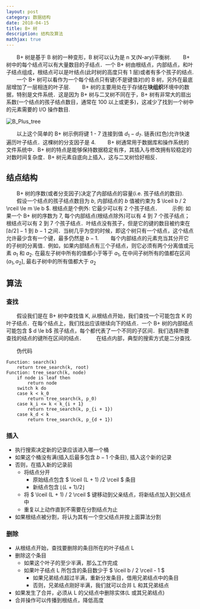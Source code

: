 ```yaml
---
layout: post
category: 数据结构
date: 2018-04-15
title: B+ 树
description: 结构及算法
mathjax: true
---
```


　　B+ 树是基于 B 树的一种变形，B 树可以认为是 n 叉(N-ary)平衡树.
　　B+ 树中的每个结点可以有大量数目的子结点．一个 B+ 树由根结点，内部结点，和叶子结点组成，根结点可以是叶结点(此时树的高度只有 1 层)或者有多个孩子的结点.
　　一个 B+ 树可以看作为一个每个结点只有键(不是键值对)的 B 树，另外在最底层增加了一层相连的叶子层.
　　B+ 树的主要用处在于存储在**块组织**环境中的数据，特别是文件系统．这是因为 B+ 树与二叉树不同在于，B+ 树有非常大的扇出系数(一个结点的孩子结点数目，通常在 100 以上或更多)，这减少了找到一个树中的元素需要的 I/O 操作数目.

![B_Plus_tree](/downloads/Bplustree.png)

　　以上这个简单的 B+ 树示例将键 1 - 7 连接到值 $d_1 - d_7$. 链表(红色)允许快速遍历叶子结点．这棵树的分支因子是 4.
　　B+ 树通常用于数据库和操作系统的文件系统中．B+ 树的特点是能够保持数据稳定有序，其插入与修改拥有较稳定的对数时间复杂度．B+ 树元素自底向上插入，这与二叉树恰好相反．

## 结点结构

　　B+ 树的序数(或者分支因子)决定了内部结点的容量(i.e. 孩子结点的数目).
　　假设一个结点的孩子结点数目为 $b$, 内部结点的 $b$ 值被约束为 $ \lceil b / 2 \rceil \le m \le b $. 根结点是个例外: 它最少可以有 2 个孩子结点．
　　示例: 如果一个 B+ 树的序数为 7, 每个内部结点(根结点除外)可以有 4 到 7 个孩子结点；根结点可以有 2 到 7 个孩子结点．叶结点没有孩子，但是它的键的数目被约束在 $\lceil b / 2 \rceil - 1$ 到 $b - 1$ 之间．当树几乎为空的时候，即这个树只有一个结点，这个结点允许最少含有一个键，最多仍然是 $b - 1$.
　　每个内部结点的元素充当其分开它的子树的分离值．例如，如果内部结点有三个子结点，则它必须有两个分离值或元素 $a_1$ 和 $a_2$. 在最左子树中所有的值都小于等于 $a_1$, 在中间子树所有的值都在区间 $(a_1, a_2]$, 最右子树中的所有值都大于 $a_2$

## 算法

### 查找

　　假设我们是在 B+ 树中查找值 K, 从根结点开始，我们查找一个可能包含 K 的叶子结点．在每个结点上，我们找出应该继续向下的结点．一个 B+ 树的内部结点可能包含 $ d \le b$ 孩子结点，每个都代表了一个不同的子区间．我们选择所要查找的结点的键所在区间的结点．
　　在结点内部，典型的搜索方式是二分查找.

　　伪代码

```plain
Function: search(k)
    return tree_search(k, root)
Function: tree_search(k, node)
    if node is leaf then
        return node
    switch k do
    case k < k_0
        return tree_search(k, p_0)
    case k_i <= k < k_{i + 1}
        return tree_search(k, p_{i + 1})
    case k_d < k
        return tree_search(k, p_{d + 1})
```

### 插入

- 执行搜索决定新的记录应该进入哪一个桶
- 如果这个桶没有满(插入后最多包含 $b - 1$ 个条目), 插入这个新的记录
- 否则，在插入新的记录前
    - 将结点分开
        - 原始结点包含 $ \lceil (L + 1) /2 \rceil $ 条目
        - 新结点包含 $\lfloor (L + 1) / 2 \rfloor$
    - 将 $ \lceil (L + 1) / 2 \rceil $ 键移动到父亲结点，将新结点加入到父结点中
    - 重复以上动作直到不需要在分割结点为止
- 如果根结点被分割，将认为其有一个空父结点并按上面算法分割

### 删除

- 从根结点开始，查找要删除的条目所在的叶子结点 L
- 删除这个条目
    - 如果这个叶子的至少半满，那么工作完成
    - 如果叶子结点 L 所包含的条目数少于 $ \lceil b / 2 \rceil - 1 $
        - 如果兄弟结点超过半满，重新分发条目，借用兄弟结点中的条目
        - 否则，兄弟结点刚好半满，我们就可以合并 L 和其兄弟结点
- 如果发生了合并，必须从 L 的父结点中删除实体(L 或其兄弟结点)
- 合并操作可以传播到根结点，降低高度